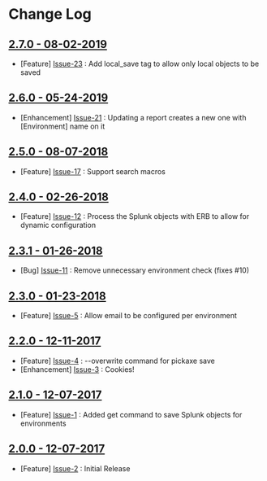 Change Log
==========

[2.7.0 - 08-02-2019](https://github.com/cerner/splunk-pickaxe/issues?milestone=9&state=closed)
----------------------------------------------------------------------------------------------

  * [Feature] [Issue-23](https://github.com/cerner/splunk-pickaxe/issues/23) : Add local_save tag to allow only local objects to be saved

[2.6.0 - 05-24-2019](https://github.com/cerner/splunk-pickaxe/issues?milestone=8&state=closed)
----------------------------------------------------------------------------------------------

  * [Enhancement] [Issue-21](https://github.com/cerner/splunk-pickaxe/issues/21) : Updating a report creates a new one with [Environment] name on it

[2.5.0 - 08-07-2018](https://github.com/cerner/splunk-pickaxe/issues?milestone=7&state=closed)
----------------------------------------------------------------------------------------------

  * [Feature] [Issue-17](https://github.com/cerner/splunk-pickaxe/issues/17) : Support search macros

[2.4.0 - 02-26-2018](https://github.com/cerner/splunk-pickaxe/issues?milestone=5&state=closed)
----------------------------------------------------------------------------------------------

  * [Feature] [Issue-12](https://github.com/cerner/splunk-pickaxe/issues/12) : Process the Splunk objects with ERB to allow for dynamic configuration

[2.3.1 - 01-26-2018](https://github.com/cerner/splunk-pickaxe/issues?milestone=6&state=closed)
----------------------------------------------------------------------------------------------

  * [Bug] [Issue-11](https://github.com/cerner/splunk-pickaxe/issues/11) : Remove unnecessary environment check (fixes #10)

[2.3.0 - 01-23-2018](https://github.com/cerner/splunk-pickaxe/issues?milestone=4&state=closed)
----------------------------------------------------------------------------------------------

  * [Feature] [Issue-5](https://github.com/cerner/splunk-pickaxe/issues/5) : Allow email to be configured per environment

[2.2.0 - 12-11-2017](https://github.com/cerner/splunk-pickaxe/issues?milestone=3&state=closed)
----------------------------------------------------------------------------------------------

  * [Feature] [Issue-4](https://github.com/cerner/splunk-pickaxe/issues/4) : --overwrite command for pickaxe save
  * [Enhancement] [Issue-3](https://github.com/cerner/splunk-pickaxe/issues/3) : Cookies! 

[2.1.0 - 12-07-2017](https://github.com/cerner/splunk-pickaxe/issues?milestone=1&state=closed)
----------------------------------------------------------------------------------------------

  * [Feature] [Issue-1](https://github.com/cerner/splunk-pickaxe/issues/1) : Added get command to save Splunk objects for environments

[2.0.0 - 12-07-2017](https://github.com/cerner/splunk-pickaxe/issues?milestone=2&state=closed)
----------------------------------------------------------------------------------------------

  * [Feature] [Issue-2](https://github.com/cerner/splunk-pickaxe/issues/2) : Initial Release
